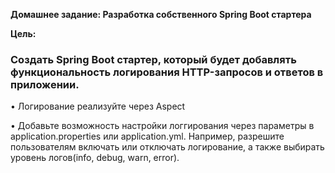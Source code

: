  
**Домашнее задание: Разработка собственного Spring Boot стартера**

**Цель:** 
### Создать Spring Boot стартер, который будет добавлять функциональность логирования HTTP-запросов и ответов в приложении.

• Логирование реализуйте через Aspect

• Добавьте возможность настройки логгирования через параметры в application.properties или application.yml.
    Например, разрешите пользователям включать или отключать логирование,
    а также выбирать уровень логов(info, debug, warn, error).